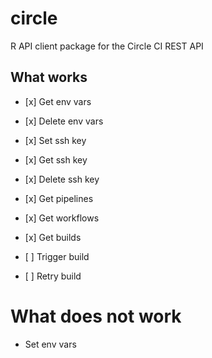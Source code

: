 
# circle

R API client package for the Circle CI REST API

## What works

  - \[x\] Get env vars

  - \[x\] Delete env vars

  - \[x\] Set ssh key

  - \[x\] Get ssh key

  - \[x\] Delete ssh key

  - \[x\] Get pipelines

  - \[x\] Get workflows

  - \[x\] Get builds

  - \[ \] Trigger build

  - \[ \] Retry build

# What does not work

  - Set env vars
